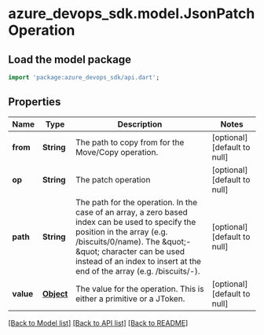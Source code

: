 # azure_devops_sdk.model.JsonPatchOperation

## Load the model package
```dart
import 'package:azure_devops_sdk/api.dart';
```

## Properties
Name | Type | Description | Notes
------------ | ------------- | ------------- | -------------
**from** | **String** | The path to copy from for the Move/Copy operation. | [optional] [default to null]
**op** | **String** | The patch operation | [optional] [default to null]
**path** | **String** | The path for the operation. In the case of an array, a zero based index can be used to specify the position in the array (e.g. /biscuits/0/name). The \&quot;-\&quot; character can be used instead of an index to insert at the end of the array (e.g. /biscuits/-). | [optional] [default to null]
**value** | [**Object**](.md) | The value for the operation. This is either a primitive or a JToken. | [optional] [default to null]

[[Back to Model list]](../README.md#documentation-for-models) [[Back to API list]](../README.md#documentation-for-api-endpoints) [[Back to README]](../README.md)


